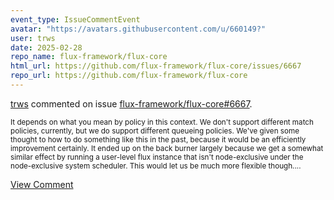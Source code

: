```yaml
---
event_type: IssueCommentEvent
avatar: "https://avatars.githubusercontent.com/u/660149?"
user: trws
date: 2025-02-28
repo_name: flux-framework/flux-core
html_url: https://github.com/flux-framework/flux-core/issues/6667
repo_url: https://github.com/flux-framework/flux-core
---
```


<a href='https://github.com/trws' target='_blank'>trws</a> commented on issue <a href='https://github.com/flux-framework/flux-core/issues/6667' target='_blank'>flux-framework/flux-core#6667</a>.

<small>It depends on what you mean by policy in this context. We don't support different match policies, currently, but we do support different queueing policies.  We've given some thought to how to do something like this in the past, because it would be an efficiently improvement certainly.  It ended up on the back burner largely because we get a somewhat similar effect by running a user-level flux instance that isn't node-exclusive under the node-exclusive system scheduler.  This would let us be much more flexible though....</small>

<a href='https://github.com/flux-framework/flux-core/issues/6667' target='_blank'>View Comment</a>